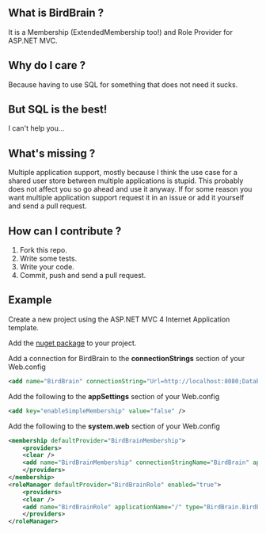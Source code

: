 ## What is BirdBrain ?

It is a Membership (ExtendedMembership too!) and Role Provider for ASP.NET MVC.

## Why do I care ?

Because having to use SQL for something that does not need it sucks.

## But SQL is the best!

I can't help you...

## What's missing ?

Multiple application support, mostly because I think the use case for a shared user store between multiple applications is stupid. This probably does not affect you so go ahead and use it anyway. If for some reason you want multiple application support request it in an issue or add it yourself and send a pull request.

## How can I contribute ?

1. Fork this repo.
2. Write some tests.
3. Write your code.
4. Commit, push and send a pull request.

## Example

Create a new project using the ASP.NET MVC 4 Internet Application template.

Add the [nuget package](https://nuget.org/packages/BirdBrain) to your project.

Add a connection for BirdBrain to the **connectionStrings** section of your Web.config
```xml
<add name="BirdBrain" connectionString="Url=http://localhost:8080;Database=BirdBrainMVC" providerName="Raven.Client.Document.DocumentStore"/>
```

Add the following to the **appSettings** section of your Web.config
```xml
<add key="enableSimpleMembership" value="false" />
```

Add the following to the **system.web** section of your Web.config
```xml
<membership defaultProvider="BirdBrainMembership">
    <providers>
    <clear />
    <add name="BirdBrainMembership" connectionStringName="BirdBrain" applicationName="/" minRequiredPasswordLength="6" maxInvalidPasswordAttempts="5" minRequiredNonAlphanumericCharacters="0" passwordFormat="Hashed" passwordStrengthRegularExpression="[\d\w].*" requiresQuestionAndAnswer="true" type="BirdBrain.BirdBrainExtendedMembershipProvider, BirdBrain" />
    </providers>
</membership>
<roleManager defaultProvider="BirdBrainRole" enabled="true">
    <providers>
    <clear />
    <add name="BirdBrainRole" applicationName="/" type="BirdBrain.BirdBrainRoleProvider, BirdBrain" />
    </providers>
</roleManager>
```